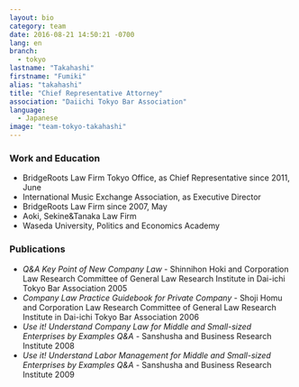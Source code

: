 ```yaml
---
layout: bio
category: team
date: 2016-08-21 14:50:21 -0700
lang: en
branch:
  - tokyo
lastname: "Takahashi"
firstname: "Fumiki"
alias: "takahashi"
title: "Chief Representative Attorney"
association: "Daiichi Tokyo Bar Association"
language:
  - Japanese
image: "team-tokyo-takahashi"
---
```


### Work and Education
- BridgeRoots Law Firm Tokyo Office, as Chief Representative since 2011, June
- International Music Exchange Association, as Executive Director
- BridgeRoots Law Firm since 2007, May
- Aoki, Sekine&Tanaka Law Firm
- Waseda University, Politics and Economics Academy

### Publications
- *Q&A Key Point of New Company Law* - Shinnihon Hoki and Corporation Law Research Committee of General Law Research Institute in Dai-ichi Tokyo Bar Association 2005
- *Company Law Practice Guidebook for Private Company* - Shoji Homu and Corporation Law Research Committee of General Law Research Institute in Dai-ichi Tokyo Bar Association 2006
- *Use it! Understand Company Law for Middle and Small-sized Enterprises by Examples Q&A* - Sanshusha and Business Research Institute 2008
- *Use it! Understand Labor Management for Middle and Small-sized Enterprises by Examples Q&A* - Sanshusha and Business Research Institute 2009
